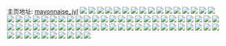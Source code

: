 主页地址: [mayonnaise_jyl](https://weibo.com/u/6006425501) 
![](https://wx4.sinaimg.cn/mw2000/006yulEFly1h9kv62zhctj30wi1yc7wh.jpg) 
![](https://wx4.sinaimg.cn/mw2000/006yulEFly1h9kv6c3r8mj31yc0wie81.jpg) 
![](https://wx4.sinaimg.cn/mw2000/006yulEFly1h9kv6dkupnj32c03407wj.jpg) 
![](https://wx4.sinaimg.cn/mw2000/006yulEFly1h9kv6ew32hj32c0340b2a.jpg) 
![](https://wx4.sinaimg.cn/mw2000/006yulEFly1h9hprdmw74j30vt0vtq9w.jpg) 
![](https://wx4.sinaimg.cn/mw2000/006yulEFly1h9hprea32ij30vt0vt43a.jpg) 
![](https://wx4.sinaimg.cn/mw2000/006yulEFly1h9hk06bf9xj30u01syafk.jpg) 
![](https://wx4.sinaimg.cn/mw2000/006yulEFly1h9hk0a9xn4j30u0140gsm.jpg) 
![](https://wx4.sinaimg.cn/mw2000/006yulEFly1h9hk0c7tv5j30u0140gtc.jpg) 
![](https://wx4.sinaimg.cn/mw2000/006yulEFly1h9hk0da7hzj30u0140tc5.jpg) 
![](https://wx4.sinaimg.cn/mw2000/006yulEFly1h9hk0h9rloj30u01400zm.jpg) 
![](https://wx4.sinaimg.cn/mw2000/006yulEFly1h9hk0jugf8j30u0141agy.jpg) 
![](https://wx4.sinaimg.cn/mw2000/006yulEFly1h9emjzcsopj30u01sydqc.jpg) 
![](https://wx4.sinaimg.cn/mw2000/006yulEFly1h9emm3kzs2j30u0140wit.jpg) 
![](https://wx4.sinaimg.cn/mw2000/006yulEFly1h9emm4zaitj30u0142wms.jpg) 
![](https://wx4.sinaimg.cn/mw2000/006yulEFly1h9emm55ad4j30t20g6whe.jpg) 
![](https://wx4.sinaimg.cn/mw2000/006yulEFly1h9emnp1czzj30j60j6q4d.jpg) 
![](https://wx4.sinaimg.cn/mw2000/006yulEFly1h982bepw2aj31z42you0x.jpg) 
![](https://wx4.sinaimg.cn/mw2000/006yulEFly1h982b9nu9yj31yc0wiqnc.jpg) 
![](https://wx4.sinaimg.cn/mw2000/006yulEFly1h982bl2gyaj31yc0wihdt.jpg) 
![](https://wx4.sinaimg.cn/mw2000/006yulEFly1h96tu3syzej31yc0wiqri.jpg) 
![](https://wx4.sinaimg.cn/mw2000/006yulEFly1h96ttzirpkj31yc0wikdz.jpg) 
![](https://wx4.sinaimg.cn/mw2000/006yulEFly1h8zsdkunp3j32c0340npf.jpg) 
![](https://wx4.sinaimg.cn/mw2000/006yulEFly1h8zse028dtj32c0340x6q.jpg) 
![](https://wx4.sinaimg.cn/mw2000/006yulEFly1h8zsd3irbcj30wi1dfk74.jpg) 
![](https://wx4.sinaimg.cn/mw2000/006yulEFly1h8zseiaf9fj30me0sgaed.jpg) 
![](https://wx4.sinaimg.cn/mw2000/006yulEFly1h8zseccndmj329830bu0y.jpg) 
![](https://wx4.sinaimg.cn/mw2000/006yulEFly1h8zsejdchvj30u0140tht.jpg) 
![](https://wx4.sinaimg.cn/mw2000/006yulEFly1h8xybv8cw5j30wi1ycqin.jpg) 
![](https://wx4.sinaimg.cn/mw2000/006yulEFly1h8xsymkxxdj32c0340npd.jpg) 
![](https://wx4.sinaimg.cn/mw2000/006yulEFly1h8xszld6gcj32c0340hdu.jpg) 
![](https://wx4.sinaimg.cn/mw2000/006yulEFly1h8xsy7qwigj32c0340npe.jpg) 
![](https://wx4.sinaimg.cn/mw2000/006yulEFly1h8xsznipjvj32c0340hdt.jpg) 
![](https://wx4.sinaimg.cn/mw2000/006yulEFly1h8xszsnfroj32c0340qv6.jpg) 
![](https://wx4.sinaimg.cn/mw2000/006yulEFly1h8xt00sqssj32c0340npd.jpg) 
![](https://wx4.sinaimg.cn/mw2000/006yulEFly1h8xlmkn6yij30wh1fx7de.jpg) 
![](https://wx4.sinaimg.cn/mw2000/006yulEFly1h8xlmkn6yij30wh1fx7de.jpg) 
![](https://wx4.sinaimg.cn/mw2000/006yulEFly1h8r1zkj5nvj30wi0tjak6.jpg) 
![](https://wx4.sinaimg.cn/mw2000/006yulEFly1h8r1zlzs8jj30wi0wi4bc.jpg) 
![](https://wx4.sinaimg.cn/mw2000/006yulEFly1h8r1zmciucj30lc0sgwhv.jpg) 
![](https://wx4.sinaimg.cn/mw2000/006yulEFly1h8r1zjthp9j30wi1ychdt.jpg) 
![](https://wx4.sinaimg.cn/mw2000/006yulEFly1h8r1p5mftij30tk0qeq51.jpg) 
![](https://wx4.sinaimg.cn/mw2000/006yulEFly1h8qgale5btj30u0140qdl.jpg) 
![](https://wx4.sinaimg.cn/mw2000/006yulEFly1h8ptgd9tbxj30u0140qbg.jpg) 
![](https://wx4.sinaimg.cn/mw2000/006yulEFly1h8ptggunauj30u01hcdph.jpg) 
![](https://wx4.sinaimg.cn/mw2000/006yulEFly1h8ptgt0uitj30u01hc7gp.jpg) 
![](https://wx4.sinaimg.cn/mw2000/006yulEFly1h8ma9xkjauj30u0140gtm.jpg) 
![](https://wx4.sinaimg.cn/mw2000/006yulEFly1h8ma9turrjj30u0140wjd.jpg) 
![](https://wx4.sinaimg.cn/mw2000/006yulEFly1h8m6kaj0y5j30u0141tji.jpg) 
![](https://wx4.sinaimg.cn/mw2000/006yulEFly1h8m6kbq9xjj30u0140do1.jpg) 
![](https://wx4.sinaimg.cn/mw2000/006yulEFly1h8m6k93jytj30u0140ak1.jpg) 
![](https://wx4.sinaimg.cn/mw2000/006yulEFly1h8k0734un2j306t0c7glw.jpg) 
![](https://wx4.sinaimg.cn/mw2000/006yulEFly1h8k073nik1j30u00xcmzf.jpg) 
![](https://wx4.sinaimg.cn/mw2000/006yulEFly1h8hflqfv8qj31sy0u017f.jpg) 
![](https://wx4.sinaimg.cn/mw2000/006yulEFly1h8hchcutiyj31sy0u0gxe.jpg) 
![](https://wx4.sinaimg.cn/mw2000/006yulEFly1h92ngorghyj30wd1gwk7g.jpg) 
![](https://wx4.sinaimg.cn/mw2000/006yulEFly1h8givebwahj30u00u0dn9.jpg) 
![](https://wx4.sinaimg.cn/mw2000/006yulEFly1h8g718t7plj30u01sygtr.jpg) 
![](https://wx4.sinaimg.cn/mw2000/006yulEFly1h8g1ae00elj30u011hwgw.jpg) 
![](https://wx4.sinaimg.cn/mw2000/006yulEFly1h8er0opem2j30wi0c0gm5.jpg) 
![](https://wx4.sinaimg.cn/mw2000/006yulEFly1h8d08lu9hyj30u01sygru.jpg) 
![](https://wx4.sinaimg.cn/mw2000/006yulEFly1h8d09204ypj30sg0qoabb.jpg) 
![](https://wx4.sinaimg.cn/mw2000/006yulEFly1h84n6wk6xvj31yc0wib29.jpg) 
![](https://wx4.sinaimg.cn/mw2000/006yulEFly1h84iaux4c0j30wi05w3z5.jpg) 
![](https://wx4.sinaimg.cn/mw2000/006yulEFly1h83jrqm560j30u0140121.jpg) 
![](https://wx4.sinaimg.cn/mw2000/006yulEFly1h80vlqqihbj30wi1yc1d2.jpg) 
![](https://wx4.sinaimg.cn/mw2000/006yulEFly1h7zvi03rp5j31sy0u0al4.jpg) 
![](https://wx4.sinaimg.cn/mw2000/006yulEFly1h7z0jxwt1kj30sl1pumzl.jpg) 
![](https://wx4.sinaimg.cn/mw2000/006yulEFly1h7xnr9qz7bj30rn0jzgod.jpg) 
![](https://wx4.sinaimg.cn/mw2000/006yulEFly1h7ub27jkghj30u01sytcl.jpg) 
![](https://wx4.sinaimg.cn/mw2000/006yulEFly1h7maf4zklkj30wi05zmy8.jpg) 
![](https://wx4.sinaimg.cn/mw2000/006yulEFly1h7hv00s73qj30yb0kuq77.jpg) 
![](https://wx4.sinaimg.cn/mw2000/006yulEFly1h7hpwlcby9j30u01sydo6.jpg) 
![](https://wx4.sinaimg.cn/mw2000/006yulEFly1h7hgz7nnfwj30wi0o9whz.jpg) 
![](https://wx4.sinaimg.cn/mw2000/006yulEFly1h7fdiapytdj30u01syq61.jpg) 
![](https://wx4.sinaimg.cn/mw2000/006yulEFly1h7fb3we1icj30u00xldgn.jpg) 
